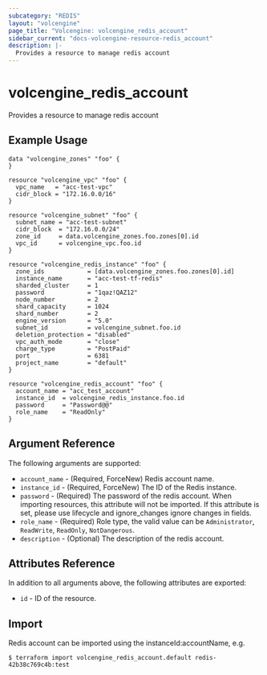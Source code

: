 ```yaml
---
subcategory: "REDIS"
layout: "volcengine"
page_title: "Volcengine: volcengine_redis_account"
sidebar_current: "docs-volcengine-resource-redis_account"
description: |-
  Provides a resource to manage redis account
---
```

# volcengine_redis_account
Provides a resource to manage redis account
## Example Usage
```hcl
data "volcengine_zones" "foo" {
}

resource "volcengine_vpc" "foo" {
  vpc_name   = "acc-test-vpc"
  cidr_block = "172.16.0.0/16"
}

resource "volcengine_subnet" "foo" {
  subnet_name = "acc-test-subnet"
  cidr_block  = "172.16.0.0/24"
  zone_id     = data.volcengine_zones.foo.zones[0].id
  vpc_id      = volcengine_vpc.foo.id
}

resource "volcengine_redis_instance" "foo" {
  zone_ids            = [data.volcengine_zones.foo.zones[0].id]
  instance_name       = "acc-test-tf-redis"
  sharded_cluster     = 1
  password            = "1qaz!QAZ12"
  node_number         = 2
  shard_capacity      = 1024
  shard_number        = 2
  engine_version      = "5.0"
  subnet_id           = volcengine_subnet.foo.id
  deletion_protection = "disabled"
  vpc_auth_mode       = "close"
  charge_type         = "PostPaid"
  port                = 6381
  project_name        = "default"
}

resource "volcengine_redis_account" "foo" {
  account_name = "acc_test_account"
  instance_id  = volcengine_redis_instance.foo.id
  password     = "Password@@"
  role_name    = "ReadOnly"
}
```
## Argument Reference
The following arguments are supported:
* `account_name` - (Required, ForceNew) Redis account name.
* `instance_id` - (Required, ForceNew) The ID of the Redis instance.
* `password` - (Required) The password of the redis account. When importing resources, this attribute will not be imported. If this attribute is set, please use lifecycle and ignore_changes ignore changes in fields.
* `role_name` - (Required) Role type, the valid value can be `Administrator`, `ReadWrite`, `ReadOnly`, `NotDangerous`.
* `description` - (Optional) The description of the redis account.

## Attributes Reference
In addition to all arguments above, the following attributes are exported:
* `id` - ID of the resource.



## Import
Redis account can be imported using the instanceId:accountName, e.g.
```
$ terraform import volcengine_redis_account.default redis-42b38c769c4b:test
```

